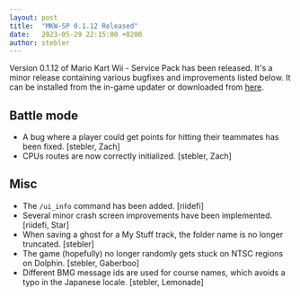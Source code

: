 ```yaml
---
layout: post
title:  "MKW-SP 0.1.12 Released"
date:   2023-05-29 22:15:00 +0200
author: stebler
---
```


Version 0.1.12 of Mario Kart Wii - Service Pack has been released. It's a minor release containing various bugfixes and improvements listed below. It can be installed from the in-game updater or downloaded from [here](https://github.com/stblr/mkw-sp/releases/download/v0.1.12/mkw-sp-v0.1.12.zip).

## Battle mode

- A bug where a player could get points for hitting their teammates has been fixed. [stebler, Zach]
- CPUs routes are now correctly initialized. [stebler, Zach]

## Misc

- The `/ui_info` command has been added. [riidefi]
- Several minor crash screen improvements have been implemented. [riidefi, Star]
- When saving a ghost for a My Stuff track, the folder name is no longer truncated. [stebler]
- The game (hopefully) no longer randomly gets stuck on NTSC regions on Dolphin. [stebler, Gaberboo]
- Different BMG message ids are used for course names, which avoids a typo in the Japanese locale. [stebler, Lemonade]
